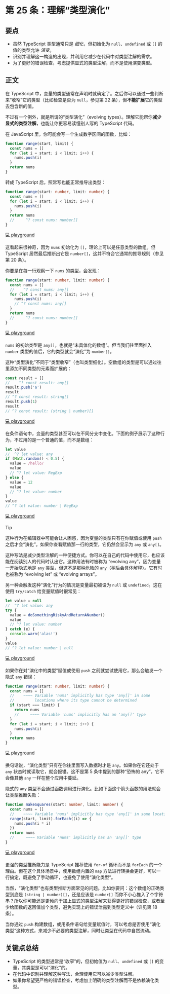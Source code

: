 # 第 25 条：理解“类型演化”

## 要点

- 虽然 TypeScript 类型通常只是 _细化_，但初始化为 `null`、`undefined` 或 `[]` 的值的类型允许 _演变_。
- 识别并理解这一构造的出现，并利用它减少在代码中对类型注解的需求。
- 为了更好的错误检查，考虑提供显式的类型注解，而不是使用演变类型。

## 正文

在 TypeScript 中，变量的类型通常在声明时就确定了。之后你可以通过一些判断来“收窄”它的类型（比如检查是否为 `null`，参见第 22 条），但**不能扩展**它的类型去包含新的值。

不过有一个例外，就是所谓的“类型演化”（evolving types）。理解它能帮你**减少显式的类型注解**，也能让你更容易读懂别人写的 TypeScript 代码。

在 JavaScript 里，你可能会写一个生成数字区间的函数，比如：

```js
function range(start, limit) {
  const nums = []
  for (let i = start; i < limit; i++) {
    nums.push(i)
  }
  return nums
}
```

转成 TypeScript 后，照常写也能正常推导出类型：

```ts
function range(start: number, limit: number) {
  const nums = []
  for (let i = start; i < limit; i++) {
    nums.push(i)
  }
  return nums
  //     ^? const nums: number[]
}
```

[💻 playground](https://www.typescriptlang.org/play/?ts=5.4.5#code/GYVwdgxgLglg9mABAJwIZgOYFMAUBnKVZKALkTBAFsAjLZAGkQBsZKZTyrbkBKRAbwBQiRBAQFOlPIgC8iANoBdANzDEwOMkQ4mWKIhizEBIlGUHEAHmat25mAGoHfISJEUpAOgAOIPAAscGB5VEQBfNWQ9EGQkDzxQxAB6JLcRAD0AflFxfXiyD24lQQigA)

这看起来很神奇，因为 `nums` 初始化为 `[]`，理论上可以是任意类型的数组。但 TypeScript 居然最后推断出它是 `number[]`，这并不符合它通常的推导规则（参见第 20 条）。

你要是在每一行观察一下 `nums` 的类型，会发现：

```ts
function range(start: number, limit: number) {
  const nums = []
  //    ^? const nums: any[]
  for (let i = start; i < limit; i++) {
    nums.push(i)
    // ^? const nums: any[]
  }
  return nums
  //     ^? const nums: number[]
}
```

[💻 playground](https://www.typescriptlang.org/play/?ts=5.4.5#code/GYVwdgxgLglg9mABAJwIZgOYFMAUBnKVZKALkTBAFsAjLZAGkQBsZKZTyrbkBKRAbwBQiRBAQFOlPIgC8iANoBdANzDEAenUiRAPQD8o8VEl4y6AJ5K1wOMkQ4mWYzFmICRKMsQuAPM1bsXjAA1MF8QtomAHQADiB4ABY4MDyqkZqI+oZgEhRSZmCWimoAvmrITiDISHl4aRpakVliOca1ZHncVmVAA)

`nums` 的初始类型是 `any[]`，也就是“未具体化的数组”。但当我们往里面推入 `number` 类型的值后，它的类型就会“演化”为 `number[]`。

这种“类型演化”不同于“类型收窄”（也叫类型细化）。空数组的类型是可以通过往里添加不同类型的元素而扩展的：

```ts
const result = []
//    ^? const result: any[]
result.push('a')
result
// ^? const result: string[]
result.push(1)
result
// ^? const result: (string | number)[]
```

[💻 playground](https://www.typescriptlang.org/play/?ts=5.4.5#code/MYewdgzgLgBATgUwgVwDawLwwNoF0DcAUAPTEzkwB6A-DKJLIiugFwwCGYAnnoU2lAB0AB2QQAFgAoA5O2kBKIv3QkyNOuGjwkAttDgBLMAHNeyoaImSAjIr46VpKrXpbzbSfqPGYAHxhgyAC2AEYIcPK8QA)

在条件语句中，变量的类型甚至可以在不同分支中变化。下面的例子展示了这种行为，不过用的是一个普通的值，而不是数组：

```ts
let value
//  ^? let value: any
if (Math.random() < 0.5) {
  value = /hello/
  value
  // ^? let value: RegExp
} else {
  value = 12
  value
  // ^? let value: number
}
value
// ^? let value: number | RegExp
```

[💻 playground](https://www.typescriptlang.org/play/?ts=5.4.5#code/DYUwLgBAbghsCuIDcAoA9GiEB6B+CoksCIAXBDAHYCeKAlgGYQAUAsjGABYB0ATlQBMA9gFtmASggAeCAAZuAVkkBvFFmKIIAXghpOIYMCFpU6uIjW7MeAuGjmyEAEogA5gFEAHgAcUAXwgDAGcQCFUzEm0IAEYAJlN7EksMHHxCRMRySngRACMQXn8UDRB0azS7Eqyc-N4IAB9nNy9fIA)

> [!TIP]
> 这种行为在编辑器中可能会让人困惑，因为变量的类型只有在你赋值或使用 `push` 之后才会“演化”。如果你查看赋值那一行的类型，它仍然会显示为 `any` 或 `any[]`。

这种写法是减少类型注解的一种便捷方式。你可以在自己的代码中使用它，也应该能在阅读别人的代码时认出它。这种用法有时被称为 “evolving any”，因为变量一开始隐式地是 `any` 类型，但这不是那种危险的 `any`（稍后会具体解释）。它有时也被称为 “evolving let” 或 “evolving arrays”。

另一种会触发这种“演化”行为的情况是变量最初被设为 `null` 或 `undefined`。这在使用 `try/catch` 给变量赋值时很常见：

```ts
let value = null
//  ^? let value: any
try {
  value = doSomethingRiskyAndReturnANumber()
  value
  // ^? let value: number
} catch (e) {
  console.warn('alas!')
}
value
// ^? let value: number | null
```

[💻 playground](https://www.typescriptlang.org/play/?ts=5.4.5#code/CYUwxgNghgTiAEAzArgOzAFwJYHtX2BwGUcBbEDACy1QHMAlLAZwGsBPAQVWHouRlQcAcslIAjEDAAUASgBc8VKIkwA3ACgIFeADcoEZAgC8i5BAgaA9JfjwAegH54WjLv2GFUVG3UYYbeABvdVs9A2MCYjIKajpGVk5uXgx+QRFxSVkNUPcQEPhreycXN3CFJQyYdQBfeDAoDDBKeCkQGSD8sDwmHC0AOgB3WFQpAHJ9KCYAQlGZDWr1MMN1QsdnbSWQcuVJeAAfU3N1IA)

如果你在对“演化中的类型”赋值或使用 `push` 之前就尝试使用它，那么会触发一个隐式 `any` 错误：

```ts
function range(start: number, limit: number) {
  const nums = []
  //    ~~~~ Variable 'nums' implicitly has type 'any[]' in some
  //         locations where its type cannot be determined
  if (start === limit) {
    return nums
    //     ~~~~ Variable 'nums' implicitly has an 'any[]' type
  }
  for (let i = start; i < limit; i++) {
    nums.push(i)
  }
  return nums
}
```

[💻 playground](https://www.typescriptlang.org/play/?ts=5.4.5#code/GYVwdgxgLglg9mABAJwIZgOYFMAUBnKVZKALkTBAFsAjLZAGkQBsZKZTyrbkBKRAbwBQiRBAQFOlPIgC8iANoBdANzDEAenUiRAPz07EANSIxU1JlkQByClKuJWABxYR2TAJ6IAFqmlR3jpZW6O5K9jBIeHCUWGqa2gkiTHAQqLDiiADuXnSW7H4BlqlgYHBQiLSIACZYUHRsYFhVajDAiPiExLIycixsUHxCCci1IMhItniqCfEJ+gbGyKbmQZPhlM4wrlAe3r6I6NYhYYj+gWoAvmrAcMjtFuUwsogERFDKDogAPMys7B8wADUgMGahEkwAdI4QHgvDgYDxpogriIRlAxhMqFNBFcgA)

换句话说，“演化类型”只有在你往里面写入数据时才是 `any`。如果你在它还处于 `any` 状态时就读取它，就会报错。这不是第 5 条中提到的那种“恐怖的 any”，它不会像其他 `any` 一样在整个应用中蔓延。

隐式的 `any` 类型不会通过函数调用进行演化。比如下面这个箭头函数的用法就会让类型推断失败：

```ts
function makeSquares(start: number, limit: number) {
  const nums = []
  //    ~~~~ Variable 'nums' implicitly has type 'any[]' in some locations
  range(start, limit).forEach((i) => {
    nums.push(i * i)
  })
  return nums
  //     ~~~~ Variable 'nums' implicitly has an 'any[]' type
}
```

[💻 playground](https://www.typescriptlang.org/play/?ts=5.4.5#code/GYVwdgxgLglg9mABAJwIZgOYFMAUBnKVZKALkTBAFsAjLZAGkQBsZKZTyrbkBKRAbwBQiRBAQFOlPIgC8iANoBdANzDEAenUiRAPQD8o8VEl4y6AJ5K1wOMkQ4mWYzFmICRKMsQuAPM1bsXjAA1MF8QtomAHQADiB4ABY4MDyqkZqI+oZgEhRSZmCWimoAvmrITiDISHl4aRpakVliOca1ZHncVmWgkLAIiJSoANZYAMoAjiBEWHj4hMQdXHSMLGwcnXThai25VNJySvUZ2gB+56eIAGpEMKjUjogA5LVP3pQxLBDsTOaICahpFBzDEsM8LEo3jAkHg4JQwUw4BBUP0cuV0Nh5h5VgEoDwojZkABRVAQJIuGQAPgEahEtVi8XJiAAVN5UqV2SIKlAqjV9sdGmcLtdbvdHi99lCPl8fn8AdJ0ODCpDEMDQYIykA)

更强的类型推断能力是 TypeScript 推荐使用 `for-of` 循环而不是 `forEach` 的一个理由。但在这个具体场景中，使用数组内置的 `map` 方法进行转换会更好，可以一行搞定，既避免了手动循环，也避免了使用“演化类型”。

当然，“演化类型”也有类型推断方面常见的问题。比如你要问：这个数组的正确类型到底是 `(string | number)[]`，还是应该是 `number[]` 而你不小心推入了个字符串？所以你可能还是更倾向于加上显式的类型注解来获得更好的错误检查，或者至少给函数的返回值加个类型，避免实现上的错误泄露到类型定义中（详见第 18 条）。

当你通过 `push` 构建数组，或用条件语句给变量赋值时，可以考虑是否使用“演化类型”这种方式，来减少不必要的类型注解，同时让类型在代码中自然流动。

## 关键点总结

- TypeScript 的类型通常是“收窄”的，但初始值为 `null`、`undefined` 或 `[]` 的变量，其类型是可以“演化”的。
- 在代码中识别并理解这种写法，合理使用它可以减少类型注解。
- 如果你希望更严格的错误检查，考虑加上明确的类型注解而不是依赖演化类型。
